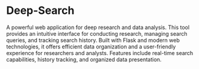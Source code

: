 # Deep-Search
 A powerful web application for deep research and data analysis. This tool provides an intuitive interface for conducting research, managing search queries, and tracking search history. Built with Flask and modern web technologies, it offers efficient data organization and a user-friendly experience for researchers and analysts. Features include real-time search capabilities, history tracking, and organized data presentation.
